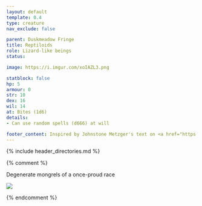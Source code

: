 ```yaml
---
layout: default
template: 0.4
type: creature
nav_exclude: false

parent: Duskmeadow Fringe
title: Reptiloids
role: Lizard-like beings
status:

image: https://i.imgur.com/xoIAZL3.png

statblock: false
hp: 5
armour: 0
str: 10
dex: 16
wil: 14
at: Bites (1d6)
details:
- Can use random spells (d666) at will

footer_content: Inspired by Johnstone Metzger's text on <a href="https://www.drivethrurpg.com/en/product/226083/dungeon-full-of-monsters">Dungeon Full of Monsters</a>. Art by Nathan Jones. 
---
```


{% include header_directories.md %}

{% comment %}

Degenerate mongrels of a once-proud race

![](https://i.imgur.com/4TuXbkG.jpeg)

{% endcomment %}